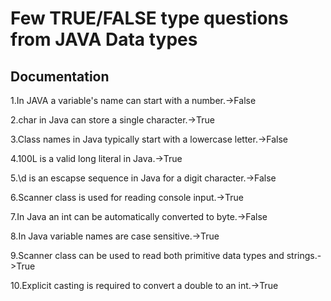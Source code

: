 
# Few TRUE/FALSE type questions from JAVA Data types




## Documentation

1.In JAVA a variable's name can start with a number.->False

2.char in Java can store a single character.->True

3.Class names in Java typically start with a lowercase letter.->False

4.100L is a valid long literal in Java.->True

5.\d is an escapse sequence in Java for a digit character.->False

6.Scanner class is used for reading console input.->True

7.In Java an int can be automatically converted to byte.->False

8.In Java variable names are case sensitive.->True

9.Scanner class can be used to read both primitive data types and strings.->True

10.Explicit casting is required to convert a double to an int.->True


